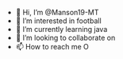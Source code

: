 - 👋 Hi, I’m @Manson19-MT
- 👀 I’m interested in football
- 🌱 I’m currently learning java
- 💞️ I’m looking to collaborate on 
- 📫 How to reach me O

<!---
Manson19-MT/Manson19-MT is a ✨ special ✨ repository because its `README.md` (this file) appears on your GitHub profile.
You can click the Preview link to take a look at your changes.
--->
